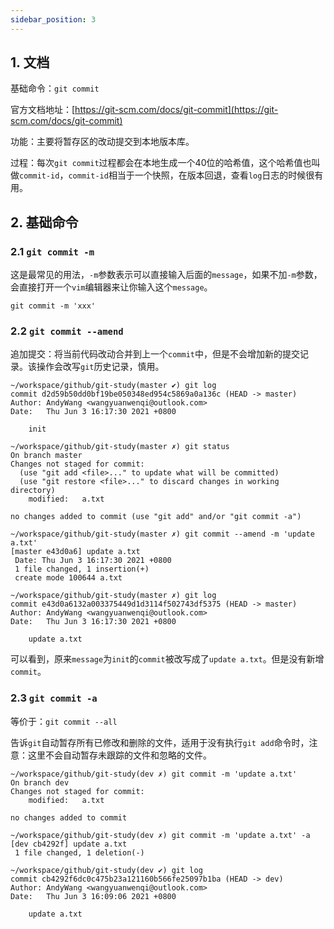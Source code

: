 ```yaml
---
sidebar_position: 3
---
```


## 1. 文档

基础命令：`git commit`

官方文档地址：[https://git-scm.com/docs/git-commit](https://git-scm.com/docs/git-commit)

功能：主要将暂存区的改动提交到本地版本库。

过程：每次`git commit`过程都会在本地生成一个40位的哈希值，这个哈希值也叫做`commit-id`，`commit-id`相当于一个快照，在版本回退，查看`log`日志的时候很有用。

## 2. 基础命令

### 2.1 `git commit -m`

这是最常见的用法，`-m`参数表示可以直接输入后面的`message`，如果不加`-m`参数，会直接打开一个`vim`编辑器来让你输入这个`message`。

```shell
git commit -m 'xxx'
```

### 2.2 `git commit --amend`

追加提交：将当前代码改动合并到上一个`commit`中，但是不会增加新的提交记录。该操作会改写`git`历史记录，慎用。

```shell
~/workspace/github/git-study(master ✔) git log
commit d2d59b50dd0bf19be050348ed954c5869a0a136c (HEAD -> master)
Author: AndyWang <wangyuanwenqi@outlook.com>
Date:   Thu Jun 3 16:17:30 2021 +0800

    init
    
~/workspace/github/git-study(master ✗) git status
On branch master
Changes not staged for commit:
  (use "git add <file>..." to update what will be committed)
  (use "git restore <file>..." to discard changes in working directory)
	modified:   a.txt

no changes added to commit (use "git add" and/or "git commit -a")

~/workspace/github/git-study(master ✗) git commit --amend -m 'update a.txt'
[master e43d0a6] update a.txt
 Date: Thu Jun 3 16:17:30 2021 +0800
 1 file changed, 1 insertion(+)
 create mode 100644 a.txt
 
~/workspace/github/git-study(master ✗) git log
commit e43d0a6132a003375449d1d3114f502743df5375 (HEAD -> master)
Author: AndyWang <wangyuanwenqi@outlook.com>
Date:   Thu Jun 3 16:17:30 2021 +0800

    update a.txt
```

可以看到，原来`message`为`init`的`commit`被改写成了`update a.txt`。但是没有新增`commit`。

### 2.3 `git commit -a`

等价于：`git commit --all`

告诉`git`自动暂存所有已修改和删除的文件，适用于没有执行`git add`命令时，注意：这里不会自动暂存未跟踪的文件和忽略的文件。

```shell
~/workspace/github/git-study(dev ✗) git commit -m 'update a.txt'
On branch dev
Changes not staged for commit:
	modified:   a.txt

no changes added to commit

~/workspace/github/git-study(dev ✗) git commit -m 'update a.txt' -a
[dev cb4292f] update a.txt
 1 file changed, 1 deletion(-)

~/workspace/github/git-study(dev ✔) git log
commit cb4292f6dc0c475b23a121160b566fe25097b1ba (HEAD -> dev)
Author: AndyWang <wangyuanwenqi@outlook.com>
Date:   Thu Jun 3 16:09:06 2021 +0800

    update a.txt
```

